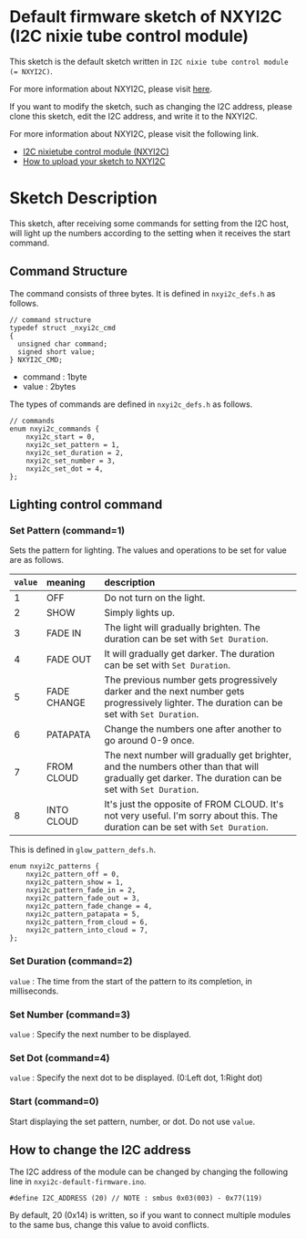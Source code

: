 # **Default firmware sketch of NXYI2C (I2C nixie tube control module)**

This sketch is the default sketch written in `I2C nixie tube control module (= NXYI2C)`.

For more information about NXYI2C, please visit [here](https://www.nixielive.com).

If you want to modify the sketch, such as changing the I2C address, please clone this sketch, edit the I2C address, and write it to the NXYI2C.

For more information about NXYI2C, please visit the following link.

* [I2C nixietube control module (NXYI2C)](https://www.nixielive.com/docs/nxyi2c_module)
* [How to upload your sketch to NXYI2C](https://www.nixielive.com/docs/nxyi2c_upload)

# **Sketch Description**

This sketch, after receiving some commands for setting from the I2C host, will light up the numbers according to the setting when it receives the start command.

## **Command Structure**
The command consists of three bytes.
It is defined in `nxyi2c_defs.h` as follows.

```
// command structure
typedef struct _nxyi2c_cmd
{
  unsigned char command;
  signed short value;
} NXYI2C_CMD;
```

* command : 1byte
* value : 2bytes

The types of commands are defined in `nxyi2c_defs.h` as follows.

```
// commands
enum nxyi2c_commands {
    nxyi2c_start = 0,
    nxyi2c_set_pattern = 1,
    nxyi2c_set_duration = 2,
    nxyi2c_set_number = 3,
    nxyi2c_set_dot = 4,
};
```

## **Lighting control command**

### **Set Pattern (command=1)**

Sets the pattern for lighting.
The values and operations to be set for value are as follows.

|`value`|meaning|description|
|:---|:---|:---|
|1|OFF|Do not turn on the light.|
|2|SHOW|Simply lights up.|
|3|FADE IN|The light will gradually brighten. The duration can be set with `Set Duration`.|
|4|FADE OUT|It will gradually get darker. The duration can be set with `Set Duration`.|
|5|FADE CHANGE|The previous number gets progressively darker and the next number gets progressively lighter. The duration can be set with `Set Duration`.|
|6|PATAPATA|Change the numbers one after another to go around 0-9 once.|
|7|FROM CLOUD|The next number will gradually get brighter, and the numbers other than that will gradually get darker. The duration can be set with `Set Duration`.|
|8|INTO CLOUD|It's just the opposite of FROM CLOUD. It's not very useful. I'm sorry about this. The duration can be set with `Set Duration`.|

This is defined in `glow_pattern_defs.h`.

```
enum nxyi2c_patterns {
    nxyi2c_pattern_off = 0,
    nxyi2c_pattern_show = 1,
    nxyi2c_pattern_fade_in = 2,
    nxyi2c_pattern_fade_out = 3,
    nxyi2c_pattern_fade_change = 4,
    nxyi2c_pattern_patapata = 5,
    nxyi2c_pattern_from_cloud = 6,
    nxyi2c_pattern_into_cloud = 7,
};
```

### **Set Duration (command=2)**
`value` : The time from the start of the pattern to its completion, in milliseconds.

### **Set Number (command=3)**
`value` : Specify the next number to be displayed.

### **Set Dot (command=4)**
`value` : Specify the next dot to be displayed. (0:Left dot, 1:Right dot)

### **Start (command=0)**
Start displaying the set pattern, number, or dot. Do not use `value`.

## **How to change the I2C address**
The I2C address of the module can be changed by changing the following line in `nxyi2c-default-firmware.ino`.

```
#define I2C_ADDRESS (20) // NOTE : smbus 0x03(003) - 0x77(119)
```

By default, 20 (0x14) is written, so if you want to connect multiple modules to the same bus, change this value to avoid conflicts.
